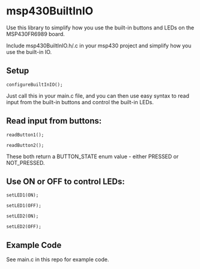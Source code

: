 # msp430BuiltInIO
Use this library to simplify how you use the built-in buttons and LEDs on the MSP430FR6989 board. 


Include msp430BuiltInIO.h/.c in your msp430 project and simplify how you use the built-in IO.

## Setup

```
configureBuiltInIO();
```
Just call this in your main.c file, and you can then use easy syntax to read input from the built-in buttons and
control the built-in LEDs.

## Read input from buttons:

```
readButton1();
```
```
readButton2();
```
These both return a BUTTON_STATE enum value - either PRESSED or NOT_PRESSED.

## Use ON or OFF to control LEDs: 

```
setLED1(ON);
```
```
setLED1(OFF);
```
```
setLED2(ON);
```
```
setLED2(OFF);
```
## Example Code
See main.c in this repo for example code.
